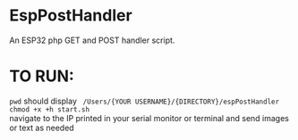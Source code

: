 # EspPostHandler
An ESP32 php GET and POST handler script. 

<h1>TO RUN: </h1>
<code>pwd</code> should display <code> /Users/{YOUR USERNAME}/{DIRECTORY}/espPostHandler</code> <br/>
<code>chmod +x +h start.sh </code> <br/>
navigate to the IP printed in your serial monitor or terminal and send images or text as needed
